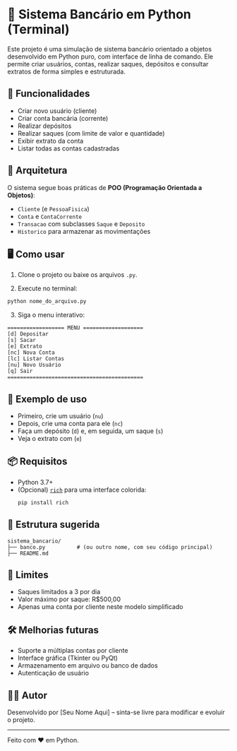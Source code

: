 
# 💸 Sistema Bancário em Python (Terminal)

Este projeto é uma simulação de sistema bancário orientado a objetos desenvolvido em Python puro, com interface de linha de comando. Ele permite criar usuários, contas, realizar saques, depósitos e consultar extratos de forma simples e estruturada.

## 🚀 Funcionalidades

- Criar novo usuário (cliente)
- Criar conta bancária (corrente)
- Realizar depósitos
- Realizar saques (com limite de valor e quantidade)
- Exibir extrato da conta
- Listar todas as contas cadastradas

## 🧱 Arquitetura

O sistema segue boas práticas de **POO (Programação Orientada a Objetos)**:

- `Cliente` (e `PessoaFisica`)
- `Conta` e `ContaCorrente`
- `Transacao` com subclasses `Saque` e `Deposito`
- `Historico` para armazenar as movimentações

## 🖥️ Como usar

1. Clone o projeto ou baixe os arquivos `.py`.

2. Execute no terminal:

```bash
python nome_do_arquivo.py
```

3. Siga o menu interativo:

```text
================== MENU ===================
[d] Depositar
[s] Sacar
[e] Extrato
[nc] Nova Conta
[lc] Listar Contas
[nu] Novo Usuário
[q] Sair
===========================================
```

## 🧪 Exemplo de uso

- Primeiro, crie um usuário (`nu`)
- Depois, crie uma conta para ele (`nc`)
- Faça um depósito (`d`) e, em seguida, um saque (`s`)
- Veja o extrato com (`e`)

## 📦 Requisitos

- Python 3.7+
- (Opcional) [`rich`](https://github.com/Textualize/rich) para uma interface colorida:
  ```bash
  pip install rich
  ```

## 📁 Estrutura sugerida

```
sistema_bancario/
├── banco.py          # (ou outro nome, com seu código principal)
├── README.md
```

## 📌 Limites

- Saques limitados a 3 por dia
- Valor máximo por saque: R$500,00
- Apenas uma conta por cliente neste modelo simplificado

## 🛠️ Melhorias futuras

- Suporte a múltiplas contas por cliente
- Interface gráfica (Tkinter ou PyQt)
- Armazenamento em arquivo ou banco de dados
- Autenticação de usuário

## 🧑‍💻 Autor

Desenvolvido por [Seu Nome Aqui] – sinta-se livre para modificar e evoluir o projeto.

---

Feito com ❤️ em Python.
